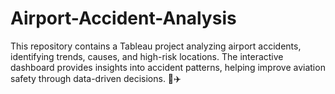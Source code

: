 # Airport-Accident-Analysis
This repository contains a Tableau project analyzing airport accidents, identifying trends, causes, and high-risk locations. The interactive dashboard provides insights into accident patterns, helping improve aviation safety through data-driven decisions. 🚀✈️
